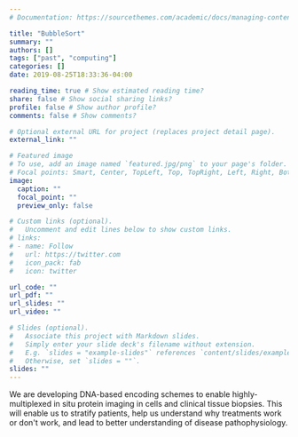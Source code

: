```yaml
---
# Documentation: https://sourcethemes.com/academic/docs/managing-content/

title: "BubbleSort"
summary: ""
authors: []
tags: ["past", "computing"]
categories: []
date: 2019-08-25T18:33:36-04:00

reading_time: true # Show estimated reading time?
share: false # Show social sharing links?
profile: false # Show author profile?
comments: false # Show comments?

# Optional external URL for project (replaces project detail page).
external_link: ""

# Featured image
# To use, add an image named `featured.jpg/png` to your page's folder.
# Focal points: Smart, Center, TopLeft, Top, TopRight, Left, Right, BottomLeft, Bottom, BottomRight.
image:
  caption: ""
  focal_point: ""
  preview_only: false

# Custom links (optional).
#   Uncomment and edit lines below to show custom links.
# links:
# - name: Follow
#   url: https://twitter.com
#   icon_pack: fab
#   icon: twitter

url_code: ""
url_pdf: ""
url_slides: ""
url_video: ""

# Slides (optional).
#   Associate this project with Markdown slides.
#   Simply enter your slide deck's filename without extension.
#   E.g. `slides = "example-slides"` references `content/slides/example-slides.md`.
#   Otherwise, set `slides = ""`.
slides: ""
---
```


We are developing DNA-based encoding schemes to enable highly-multiplexed in situ protein imaging in cells and clinical tissue biopsies. This will enable us to stratify patients, help us understand why treatments work or don't work, and lead to better understanding of disease pathophysiology.